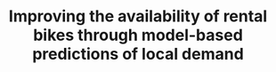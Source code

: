---
id: avacitybike
title: "Improving the availability of rental bikes through model-based predictions of local demand"
title_project: "Improving the availability of rental bikes through model-based predictions of local demand"
title_short: "Ava-Citybike"
period: "Oct 22 – Sep 23 (12 months)" 
round: "1"
lecture2go: "64230"
uhh_url: "https://www.hcl.uni-hamburg.de/ddlitlab/data-literacy-studierendenprojekte/erste-foerderrunde/avacitybike.html"
students: "Sebastian Rühmann, Radmila Khramtseva"
mentor: "Prof. Dr. Janick Edinger"
text: |
    In the Available Citybikes (Ava-Citybike) project, we want to improve the availability of rental bikes with the help of artificial intelligence. To this end, we are developing a neural network that forecasts *local demand* at rental bike stations. With this knowledge, we are pursuing several goals. 

    On the one hand, we want to enable users to use rental bikes as a *reliable means of transportation* in their everyday lives. Due to local peaks in demand, rental bikes are currently unavailable at some stations at times. This is a major problem, as users rely on the availability of rental bikes every day on their way to work, university, or a leisure event. That is why we will enable users to plan ahead with regard to the availability of rental bikes by forecasting demand.  

    On the other hand, our service is aimed at rental bike providers. They can use the predicted demand for rental bikes to distribute the bikes across the network of stations. Distributing rental bikes can help balance out local shortages of rental bikes between stations. This is also an important factor in increasing the long-term availability of rental bikes at all stations.

    In this project, we look forward to working in an interdisciplinary manner in the fields of *mobility, computer science, and psychology*. It becomes clear that it makes a lot of sense for our project to work in an interdisciplinary manner when we look at the project plan below.

    In the first phase of the project, we will analyze the numerous factors that influence the demand for rental bikes and consider those most relevant to the development of our forecast. Examples of such factors include time of day, weather, local events, and traffic conditions.

    We plan to use three complementary methods for the analysis:
  
    - It can be assumed that relevant factors in the past will also be indicative of future demand. We are therefore planning a statistical dependency analysis between the data set on city bike usage over the last 5 years and the other factors. The dependency analysis determines how strong the correlation between the individual factors and demand for city bikes was. In other words, it determines how important each factor was for demand. This enables us to make a statistical statement about relevant factors for our forecast.
    - Second, we plan to conduct interviews with employees of the regional bike-sharing provider Stadtrad. In the interviews, we want to find out in particular which methods and technologies Stadtrad is currently using to improve the availability of rental bikes. 
    - Thirdly, we plan to conduct a user study. The aim of this study is to gain a better understanding of how rental bikes are used. For example, in order to develop a reliable forecast, we are interested in how often Stadtrad users use the service, for what purpose, and how users plan their route to their destination.

    In the next phase, we will design and implement the *neural network* based on the selected relevant factors. We will then train the neural network using the Urban Data Hub dataset. In an iterative process, we will optimize and train the neural network to ultimately obtain the most accurate predictions possible about the demand for rental bikes per station, taking into account the relevant factors.

    In the final phase, we will focus on implementing the neural network in one or more use cases. Over the next 12 months of the project, we will evaluate which implementations are feasible, meaningful, and effective. The exploration of the following three use cases is firmly planned for this phase:

    - When navigating with Google Maps, for example, the predictive route finder displays the availability of rental bikes. Even for multimodal routes—such as a 30-minute train ride followed by a transfer to a rental bike—it is very important for users to know in advance whether a rental bike will be available after their train journey.
    - On a city map of Hamburg, Stadtrad employees can see the predicted demand and improve local availability through distribution.
    - The neural network is provided as an interface on the City of Hamburg's Urban Data Hub and serves as a data source for implementation in other services.

image: "https://www.hcl.uni-hamburg.de/16179316/stadtradt-uhh-ohme-df6238ae0965a9c15e2965c4c80647447f6e13ce.jpg"
image_credit: "UHH/Ohme"
---